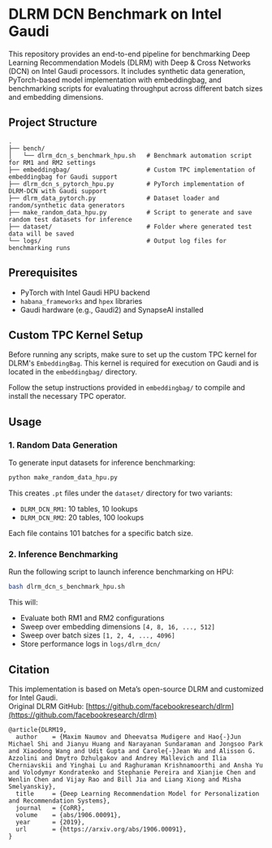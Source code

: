 # DLRM DCN Benchmark on Intel Gaudi

This repository provides an end-to-end pipeline for benchmarking Deep Learning Recommendation Models (DLRM) with Deep & Cross Networks (DCN) on Intel Gaudi processors. It includes synthetic data generation, PyTorch-based model implementation with embeddingbag, and benchmarking scripts for evaluating throughput across different batch sizes and embedding dimensions.

## Project Structure

```
.
├── bench/
│   └── dlrm_dcn_s_benchmark_hpu.sh   # Benchmark automation script for RM1 and RM2 settings
├── embeddingbag/                     # Custom TPC implementation of embeddingbag for Gaudi support
├── dlrm_dcn_s_pytorch_hpu.py         # PyTorch implementation of DLRM-DCN with Gaudi support
├── dlrm_data_pytorch.py              # Dataset loader and random/synthetic data generators
├── make_random_data_hpu.py           # Script to generate and save random test datasets for inference
├── dataset/                          # Folder where generated test data will be saved
└── logs/                             # Output log files for benchmarking runs
```

## Prerequisites

- PyTorch with Intel Gaudi HPU backend
- `habana_frameworks` and `hpex` libraries
- Gaudi hardware (e.g., Gaudi2) and SynapseAI installed

## Custom TPC Kernel Setup

Before running any scripts, make sure to set up the custom TPC kernel for DLRM's `EmbeddingBag`.
This kernel is required for execution on Gaudi and is located in the `embeddingbag/` directory.

Follow the setup instructions provided in `embeddingbag/` to compile and install the necessary TPC operator.

## Usage

### 1. Random Data Generation

To generate input datasets for inference benchmarking:

```bash
python make_random_data_hpu.py
```

This creates `.pt` files under the `dataset/` directory for two variants:

- `DLRM_DCN_RM1`: 10 tables, 10 lookups
- `DLRM_DCN_RM2`: 20 tables, 100 lookups

Each file contains 101 batches for a specific batch size.

### 2. Inference Benchmarking

Run the following script to launch inference benchmarking on HPU:

```bash
bash dlrm_dcn_s_benchmark_hpu.sh
```

This will:

- Evaluate both RM1 and RM2 configurations
- Sweep over embedding dimensions `[4, 8, 16, ..., 512]`
- Sweep over batch sizes `[1, 2, 4, ..., 4096]`
- Store performance logs in `logs/dlrm_dcn/`

## Citation

This implementation is based on Meta’s open-source DLRM and customized for Intel Gaudi.  
Original DLRM GitHub: [https://github.com/facebookresearch/dlrm](https://github.com/facebookresearch/dlrm)

```
@article{DLRM19,
  author    = {Maxim Naumov and Dheevatsa Mudigere and Hao{-}Jun Michael Shi and Jianyu Huang and Narayanan Sundaraman and Jongsoo Park and Xiaodong Wang and Udit Gupta and Carole{-}Jean Wu and Alisson G. Azzolini and Dmytro Dzhulgakov and Andrey Mallevich and Ilia Cherniavskii and Yinghai Lu and Raghuraman Krishnamoorthi and Ansha Yu and Volodymyr Kondratenko and Stephanie Pereira and Xianjie Chen and Wenlin Chen and Vijay Rao and Bill Jia and Liang Xiong and Misha Smelyanskiy},
  title     = {Deep Learning Recommendation Model for Personalization and Recommendation Systems},
  journal   = {CoRR},
  volume    = {abs/1906.00091},
  year      = {2019},
  url       = {https://arxiv.org/abs/1906.00091},
}
```
